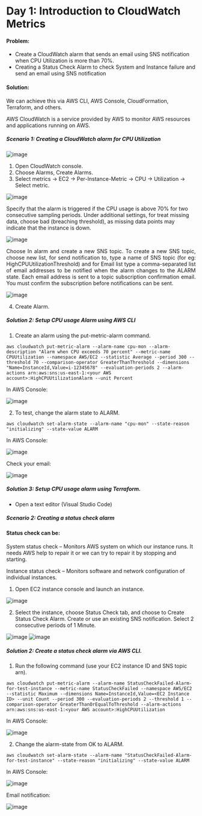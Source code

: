 # Day 1: Introduction to CloudWatch Metrics

#### Problem:
- Create a CloudWatch alarm that sends an email using SNS notification when CPU Utilization is more than 70%.
- Creating a Status Check Alarm to check System and Instance failure and send an email using SNS notification

#### Solution:
We can achieve this via AWS CLI, AWS Console, CloudFormation, Terraform, and others.

AWS CloudWatch is a service provided by AWS to monitor AWS resources and applications running on AWS.

##### Scenario 1: Creating a CloudWatch alarm for CPU Utilization

![image](https://github.com/DDMateus/100DaysofDevOps/assets/88774178/3fa4daba-d935-48d0-a84c-b7ab24f9cc68)

1. Open CloudWatch console.
2. Choose Alarms, Create Alarms.
3. Select metrics -> EC2 -> Per-Instance-Metric -> CPU -> Utilization -> Select metric.

![image](https://github.com/DDMateus/100DaysofDevOps/assets/88774178/d7987c5e-bd92-416f-a43b-e38a3f79fe2b)

Specify that the alarm is triggered if the CPU usage is above 70% for two consecutive sampling periods. Under additional settings, for treat missing data, choose bad (breaching threshold), as missing data points may indicate that the instance is down.

![image](https://github.com/DDMateus/100DaysofDevOps/assets/88774178/46f8611c-2b3e-4d9c-a6e9-53d6fe416de0)

<p align="justify">Choose In alarm and create a new SNS topic. To create a new SNS topic, choose new list, for send notification to, type a name of SNS topic (for eg: HighCPUUtilizationThreshold) and for Email list type a comma-separated list of email addresses to be notified when the alarm changes to the ALARM state. Each email address is sent to a topic subscription confirmation email. You must confirm the subscription before notifications can be sent.</p>

![image](https://github.com/DDMateus/100DaysofDevOps/assets/88774178/ab9da627-bf02-47b1-800f-d64a07f52afc)

4. Create Alarm.

##### Solution 2: Setup CPU usage Alarm using AWS CLI
1. Create an alarm using the put-metric-alarm command.

```shell
aws cloudwatch put-metric-alarm --alarm-name cpu-mon --alarm-description "Alarm when CPU exceeds 70 percent" --metric-name CPUUtilization --namespace AWS/EC2 --statistic Average --period 300 --threshold 70 --comparison-operator GreaterThanThreshold --dimensions "Name=InstanceId,Value=i-12345678" --evaluation-periods 2 --alarm-actions arn:aws:sns:us-east-1:<your AWS account>:HighCPUUtilizationAlarm --unit Percent
```
In AWS Console:

![image](https://github.com/DDMateus/100DaysofDevOps/assets/88774178/eaf8d9cb-a0b0-4a83-be2b-2011a8aaaf54)

2. To test, change the alarm state to ALARM.
```shell
aws cloudwatch set-alarm-state --alarm-name "cpu-mon" --state-reason "initializing" --state-value ALARM
```

In AWS Console:

![image](https://github.com/DDMateus/100DaysofDevOps/assets/88774178/0f687f2a-66b9-4e37-b5f5-90bd3239d7a8)

Check your email:

![image](https://github.com/DDMateus/100DaysofDevOps/assets/88774178/dc278d8f-3e41-4784-b4c9-b37d26504f8f)

##### Solution 3: Setup CPU usage alarm using Terraform.
- Open a text editor (Visual Studio Code)

##### Scenario 2: Creating a status check alarm

#### Status check can be:
System status check – Monitors AWS system on which our instance runs. It needs AWS help to repair it or we can try to repair it by stopping and starting.

Instance status check – Monitors software and network configuration of individual instances.
  
1. Open EC2 instance console and launch an instance.

![image](https://github.com/DDMateus/100DaysofDevOps/assets/88774178/162ffbe3-4ca1-4941-bd3a-cedd8f5efe5f)

2. Select the instance, choose Status Check tab, and choose to Create Status Check Alarm. Create or use an existing SNS notification. Select 2 consecutive periods of 1 Minute.

![image](https://github.com/DDMateus/100DaysofDevOps/assets/88774178/1ea71637-ae8f-47ff-b57d-f476cc8cbd32)
![image](https://github.com/DDMateus/100DaysofDevOps/assets/88774178/afa9d8f8-8652-4435-8bf9-10f935d33c8d)

##### Solution 2: Create a status check alarm via AWS CLI.
1. Run the following command (use your EC2 instance ID and SNS topic arn).
```shell
aws cloudwatch put-metric-alarm --alarm-name StatusCheckFailed-Alarm-for-test-instance --metric-name StatusCheckFailed --namespace AWS/EC2 --statistic Maximum --dimensions Name=InstanceId,Value=<EC2 Instance ID> --unit Count --period 300 --evaluation-periods 2 --threshold 1 --comparison-operator GreaterThanOrEqualToThreshold --alarm-actions arn:aws:sns:us-east-1:<your AWS account>:HighCPUUtilization
```

In AWS Console:

![image](https://github.com/DDMateus/100DaysofDevOps/assets/88774178/f80a00bc-1376-4017-a98d-9878cf62690f)

2. Change the alarm-state from OK to ALARM.
```shell
aws cloudwatch set-alarm-state --alarm-name "StatusCheckFailed-Alarm-for-test-instance" --state-reason "initializing" --state-value ALARM
```
In AWS Console:

![image](https://github.com/DDMateus/100DaysofDevOps/assets/88774178/9e91e861-60ac-493e-a705-95a12bc1b4b3)

Email notification:

![image](https://github.com/DDMateus/100DaysofDevOps/assets/88774178/82e66802-6df2-4eed-aca1-f75cd267538a)


